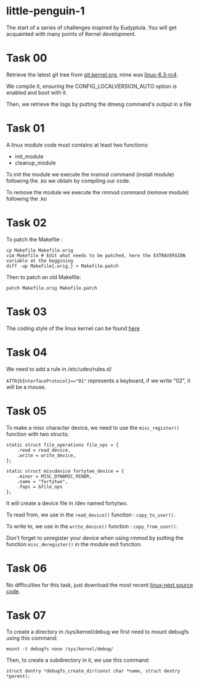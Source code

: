 # little-penguin-1
The start of a series of challenges inspired by Eudyptula. You will get acquainted with many points of Kernel development.

# Task 00

Retrieve the latest git tree from [git.kernel.org](www.git.kernel.org), mine was [linux-6.3-rc4](https://git.kernel.org/pub/scm/linux/kernel/git/torvalds/linux.git/snapshot/linux-6.3-rc4.tar.gz).

We compile it, ensuring the CONFIG_LOCALVERSION_AUTO option is enabled and boot with it.

Then, we retrieve the logs by putting the dmesg command's output in a file

# Task 01

A linux module code must contains at least two functions:
  - init_module
  - cleanup_module

To init the module we execute the insmod command (install module) following the .ko we obtain by compiling our code.

To remove the module we execute the rmmod command (remove module) following the .ko

# Task 02

To patch the Makefile :
```
cp Makefile Makefile.orig
vim Makefile # Edit what needs to be patched, here the EXTRAVERSION variable at the beggining
diff -up Makefile{.orig,} > Makefile.patch
```
Then to patch an old Makefile:
```
patch Makefile.orig Makefile.patch
```

# Task 03

The coding style of the linux kernel can be found [here](https://www.kernel.org/doc/html/v4.10/process/coding-style.html)

# Task 04

We need to add a rule in /etc/udev/rules.d/

`ATTR{bInterfaceProtocol}=="01"` represents a keyboard, if we write "02", it will be a mouse.

# Task 05

To make a misc character device, we need to use the `misc_register()` function with two structs:

```
static struct file_operations file_ops = {
	.read = read_device,
	.write = write_device,
};

static struct miscdevice fortytwo_device = {
    .minor = MISC_DYNAMIC_MINOR,
    .name = "fortytwo",
    .fops = &file_ops
};
```
It will create a device file in /dev named fortytwo.

To read from, we use in the `read_device()` function : `copy_to_user()`.

To write to, we use in the `write_device()` function : `copy_from_user()`.

Don't forget to unregister your device when using rmmod by putting the function `misc_deregister()` in the module exit function.

# Task 06

No difficulties for this task, just download the most recent [linux-next source code](https://git.kernel.org/pub/scm/linux/kernel/git/next/linux-next.git/).

# Task 07

To create a directory in /sys/kernel/debug we first need to mount debugfs using this command:
```
mount -t debugfs none /sys/kernel/debug/
```
Then, to create a subdirectory in it, we use this command:
```
struct dentry *debugfs_create_dir(const char *name, struct dentry *parent);
```
